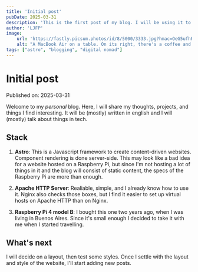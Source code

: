 ```yaml
---
title: 'Initial post'
pubDate: 2025-03-31
description: 'This is the first post of my blog. I will be using it to test styles and layouts.'
author: 'LJFP'
image:
    url: 'https://fastly.picsum.photos/id/8/5000/3333.jpg?hmac=OeG5ufhPYQBd6Rx1TAldAuF92lhCzAhKQKttGfawWuA'
    alt: "A MacBook Air on a table. On its right, there's a coffee and an Iphone. On its left, there's a notebook and a pen."
tags: ["astro", "blogging", "digital nomad"]
---
```

# Initial post

Published on: 2025-03-31

Welcome to my _personal_ blog. Here, I will share my thoughts, projects, and things I find interesting. It will be (mostly) written in english and I will (mostly) talk about things in tech.

## Stack

1. **Astro**: This is a Javascript framework to create content-driven websites. Component rendering is done server-side. This may look like a bad idea for a website hosted on a Raspberry Pi, but since I'm not hosting a lot of things in it and the blog will consist of static content, the specs of the Raspberry Pi are more than enough.

2. **Apache HTTP Server**: Realiable, simple, and I already know how to use it. Nginx also checks those boxes, but I find it easier to set up virtual hosts on Apache HTTP than on Nginx. 

3. **Raspberry Pi 4 model B**: I bought this one two years ago, when I was living in Buenos Aires. Since it's small enough I decided to take it with me when I started travelling.

## What's next

I will decide on a layout, then test some styles. Once I settle with the layout and style of the website, I'll start adding new posts.
